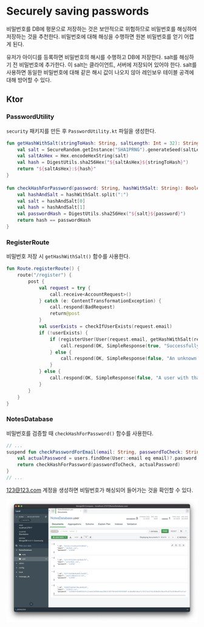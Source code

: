 # Securely saving passwords

비밀번호를 DB에 평문으로 저장하는 것은 보안적으로 위험하므로 비밀번호를 해싱하여 저장하는 것을 추천한다. 비밀번호에 대해 해싱을 수행하면 원본 비밀번호를 얻기 어렵게 된다.

유저가 아이디를 등록하면 비밀번호의 해시를 수행하고 DB에 저장한다. salt를 해싱하기 전 비밀번호에 추가한다. 이 salt는 클라이언트, 서버에 저장되어 있어야 한다. salt를 사용하면 동일한 비밀번호에 대해
같은 해시 값이 나오지 않아 레인보우 테이블 공격에 대해 방어할 수 있다.

## Ktor

### PasswordUtility

`security` 패키지를 만든 후 `PasswordUtility.kt` 파일을 생성한다.

```kotlin
fun getHashWithSalt(stringToHash: String, saltLength: Int = 32): String {
    val salt = SecureRandom.getInstance("SHA1PRNG").generateSeed(saltLength)
    val saltAsHex = Hex.encodeHexString(salt)
    val hash = DigestUtils.sha256Hex("${saltAsHex}${stringToHash}")
    return "${saltAsHex}:${hash}"
}

fun checkHashForPassword(password: String, hashWithSalt: String): Boolean {
    val hashAndSalt = hashWithSalt.split(":")
    val salt = hashAndSalt[0]
    val hash = hashAndSalt[1]
    val passwordHash = DigestUtils.sha256Hex("${salt}${password}")
    return hash == passwordHash
}
```

### RegisterRoute

비밀번호 저장 시 `getHashWithSalt()` 함수를 사용한다.

```kotlin
fun Route.registerRoute() {
    route("/register") {
        post {
            val request = try {
                call.receive<AccountRequest>()
            } catch (e: ContentTransformationException) {
                call.respond(BadRequest)
                return@post
            }
            val userExists = checkIfUserExists(request.email)
            if (!userExists) {
                if (registerUser(User(request.email, getHashWithSalt(request.password)))) {
                    call.respond(OK, SimpleResponse(true, "Successfully created account!"))
                } else {
                    call.respond(OK, SimpleResponse(false, "An unknown error occured"))
                }
            } else {
                call.respond(OK, SimpleResponse(false, "A user with that E-Mail already exists"))
            }
        }
    }
}
```

### NotesDatabase

비밀번호를 검증할 때 `checkHashForPassword()` 함수를 사용한다.

```kotlin
// ...
suspend fun checkPasswordForEmail(email: String, passwordToCheck: String): Boolean {
    val actualPassword = users.findOne(User::email eq email)?.password ?: return false
    return checkHashForPassword(passwordToCheck, actualPassword)
}
// ...
```

123@123.com 계정을 생성하면 비밀번호가 해싱되어 들어가는 것을 확인할 수 있다.

<div align="center">
<img src="img/mongodb.png">
</div>